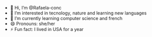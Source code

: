 - 👋 Hi, I’m @Rafaela-conc
- 👀 I’m interested in tecnology, nature and learning new languages
- 🌱 I’m currently learning computer science and french
- 😄 Pronouns: she/her
- ⚡ Fun fact: I lived in USA for a year

<!---
Rafaela-conc/Rafaela-conc is a ✨ special ✨ repository because its `README.md` (this file) appears on your GitHub profile.
You can click the Preview link to take a look at your changes.
--->
